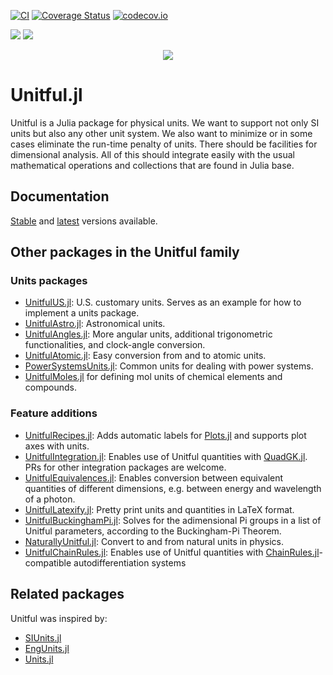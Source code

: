 [![CI](https://github.com/PainterQubits/Unitful.jl/workflows/CI/badge.svg)](https://github.com/PainterQubits/Unitful.jl/actions?query=workflow%3ACI)
[![Coverage Status](https://coveralls.io/repos/github/PainterQubits/Unitful.jl/badge.svg?branch=master)](https://coveralls.io/github/PainterQubits/Unitful.jl?branch=master)
[![codecov.io](https://codecov.io/github/PainterQubits/Unitful.jl/coverage.svg?branch=master)](https://codecov.io/github/PainterQubits/Unitful.jl?branch=master)

[![](https://img.shields.io/badge/docs-stable-blue.svg)](https://PainterQubits.github.io/Unitful.jl/stable)
[![](https://img.shields.io/badge/docs-dev-blue.svg)](https://PainterQubits.github.io/Unitful.jl/dev)

<p align=center>
<img src=https://raw.githubusercontent.com/lmiq/Unitful.jl/main/docs/src/asse
ts/logo.svg>
</p>

# Unitful.jl

Unitful is a Julia package for physical units. We want to support not only
SI units but also any other unit system. We also want to minimize or in some
cases eliminate the run-time penalty of units. There should be facilities
for dimensional analysis. All of this should integrate easily with the usual
mathematical operations and collections that are found in Julia base.

## Documentation

[Stable](http://PainterQubits.github.io/Unitful.jl/stable) and
[latest](https://PainterQubits.github.io/Unitful.jl/latest) versions available.

## Other packages in the Unitful family

### Units packages

- [UnitfulUS.jl](https://github.com/PainterQubits/UnitfulUS.jl): U.S. customary units. Serves as an example for how to implement a units
  package.
- [UnitfulAstro.jl](https://github.com/mweastwood/UnitfulAstro.jl): Astronomical units.
- [UnitfulAngles.jl](https://github.com/yakir12/UnitfulAngles.jl): More angular units, additional trigonometric functionalities, and clock-angle conversion.
- [UnitfulAtomic.jl](https://github.com/sostock/UnitfulAtomic.jl): Easy conversion from and to atomic units.
- [PowerSystemsUnits.jl](https://github.com/invenia/PowerSystemsUnits.jl): Common units for dealing with power systems.
- [UnitfulMoles.jl](https://github.com/rafaqz/UnitfulMoles.jl) for defining mol units of chemical elements and compounds.

### Feature additions

- [UnitfulRecipes.jl](https://github.com/jw3126/UnitfulRecipes.jl): Adds automatic labels for [Plots.jl](https://github.com/JuliaPlots/Plots.jl) and supports plot axes with units. 
- [UnitfulIntegration.jl](https://github.com/PainterQubits/UnitfulIntegration.jl): Enables use of Unitful quantities with [QuadGK.jl](https://github.com/JuliaMath/QuadGK.jl). PRs for other integration packages are welcome.
- [UnitfulEquivalences.jl](https://github.com/sostock/UnitfulEquivalences.jl): Enables conversion between equivalent quantities of different dimensions, e.g. between energy and wavelength of a photon.
- [UnitfulLatexify.jl](https://github.com/gustaphe/UnitfulLatexify.jl): Pretty print units and quantities in LaTeX format.
- [UnitfulBuckinghamPi.jl](https://github.com/rmsrosa/UnitfulBuckinghamPi.jl): Solves for the adimensional Pi groups in a list of Unitful parameters, according to the Buckingham-Pi Theorem.
- [NaturallyUnitful.jl](https://github.com/MasonProtter/NaturallyUnitful.jl): Convert to and from natural units in physics.
- [UnitfulChainRules.jl](https://github.com/SBuercklin/UnitfulChainRules.jl): Enables use of Unitful quantities with [ChainRules.jl](https://github.com/JuliaDiff/ChainRules.jl)-compatible autodifferentiation systems

## Related packages

Unitful was inspired by:

- [SIUnits.jl](https://github.com/keno/SIUnits.jl)
- [EngUnits.jl](https://github.com/dhoegh/EngUnits.jl)
- [Units.jl](https://github.com/timholy/Units.jl)
